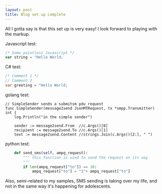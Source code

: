 ```yaml
---
layout: post
title: Blog set up complete
---
```


All I gotta say is that this set up is very easy! I look forward to playing with the markup.

Javascript test:
```javascript
/* Some pointless Javascript */
var string = "Hello World;
```

C# test:
```csharp
/* Comment 1 */
// Comment 2
var greeting = "Hello World;
```

golang test:
```golang
// SimpleSender sends a submitsm pdu request
func SimpleSender(message2send JsonMTRequest, tx *smpp.Transmitter) int {
	log.Println("in the simple sender")

	sender := message2send.From  //c.Args()[0]
	recipient := message2send.To //c.Args()[1]
	text := message2send.Content //strings.Join(c.Args()[2:], " ")
```
python test:
```python
    def send_sms(self, ampq_request):
        """ this function is used to send the request on its way
        """
        if len(ampq_request["to"]) == 10:
            ampq_request["to"] = "1"+ ampq_request["to"]
```

Also, semi-related to my samples, SMS sending is taking over my life, and not in the same way it's happening for adolescents.

